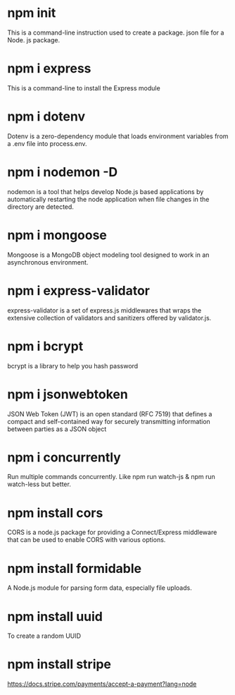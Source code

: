 # npm init
This is a command-line instruction used to create a package. json file for a Node. js package.

# npm i express
This is a command-line to install the Express module

# npm i dotenv
Dotenv is a zero-dependency module that loads environment variables from a .env file into process.env.

# npm i nodemon -D
nodemon is a tool that helps develop Node.js based applications by automatically restarting the node application when file changes in the directory are detected.

# npm i mongoose
Mongoose is a MongoDB object modeling tool designed to work in an asynchronous environment.

# npm i express-validator
express-validator is a set of express.js middlewares that wraps the extensive collection of validators and sanitizers offered by validator.js.

# npm i bcrypt
bcrypt is a library to help you hash password

# npm i jsonwebtoken
JSON Web Token (JWT) is an open standard (RFC 7519) that defines a compact and self-contained way for securely transmitting information between parties as a JSON object

# npm i concurrently
Run multiple commands concurrently. Like npm run watch-js & npm run watch-less but better.

# npm install cors
CORS is a node.js package for providing a Connect/Express middleware that can be used to enable CORS with various options.

# npm install formidable
A Node.js module for parsing form data, especially file uploads.

# npm install uuid
To create a random UUID

# npm install stripe
https://docs.stripe.com/payments/accept-a-payment?lang=node